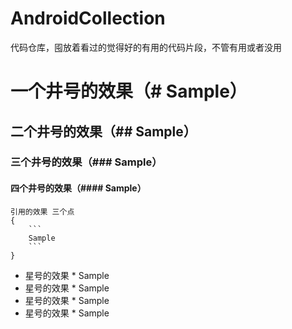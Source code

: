 # AndroidCollection
代码仓库，囤放着看过的觉得好的有用的代码片段，不管有用或者没用
# 一个井号的效果（# Sample）
## 二个井号的效果（## Sample）
### 三个井号的效果（### Sample）
#### 四个井号的效果（#### Sample）
```
引用的效果 三个点
{
	```
	Sample
	```
}
```

* 星号的效果 * Sample 
* 星号的效果 * Sample 
* 星号的效果 * Sample 
* 星号的效果 * Sample 
